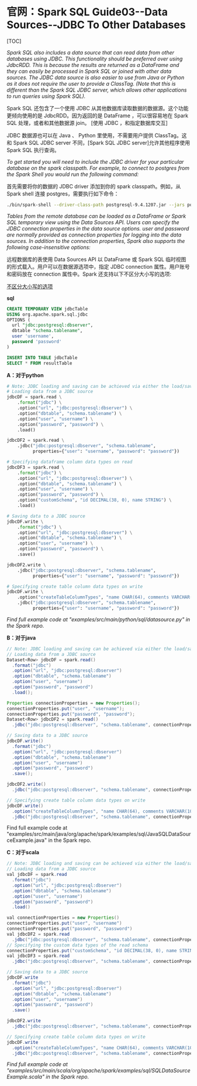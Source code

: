 # 官网：Spark SQL Guide03--Data Sources--JDBC To Other Databases

[TOC]

*Spark SQL also includes a data source that can read data from other databases using JDBC. This functionality should be preferred over using JdbcRDD. This is because the results are returned as a DataFrame and they can easily be processed in Spark SQL or joined with other data sources. The JDBC data source is also easier to use from Java or Python as it does not require the user to provide a ClassTag. (Note that this is different than the Spark SQL JDBC server, which allows other applications to run queries using Spark SQL).*

Spark SQL 还包含了一个使用 JDBC 从其他数据库读取数据的数据源。这个功能更倾向使用的是 JdbcRDD。因为返回的是 DataFrame ，可以很容易地在 Spark SQL 处理，或者和其他数据源 join。 
[使用 JDBC ，和指定数据库交互]


JDBC 数据源也可以在 Java 、 Python 里使用，不需要用户提供 ClassTag。这和 Spark SQL JDBC server 不同，[Spark SQL JDBC server]允许其他程序使用 Spark SQL 执行查询。

*To get started you will need to include the JDBC driver for your particular database on the spark classpath. For example, to connect to postgres from the Spark Shell you would run the following command:*

首先需要将你的数据的 JDBC driver 添加到你的 spark classpath。例如，从 Spark shell 连接 postgres，需要执行如下命令：

```sh
./bin/spark-shell --driver-class-path postgresql-9.4.1207.jar --jars postgresql-9.4.1207.jar
```

*Tables from the remote database can be loaded as a DataFrame or Spark SQL temporary view using the Data Sources API. Users can specify the JDBC connection properties in the data source options. user and password are normally provided as connection properties for logging into the data sources. In addition to the connection properties, Spark also supports the following case-insensitive options:*

远程数据库的表使用 Data Sources API 以 DataFrame 或 Spark SQL 临时视图的形式载入。用户可以在数据源选项中，指定 JDBC connection 属性。用户账号和密码放在 connection 属性中。Spark 还支持以下不区分大小写的选项:

[不区分大小写的选项](http://spark.apache.org/docs/latest/sql-data-sources-jdbc.html)

**sql**

```sql
CREATE TEMPORARY VIEW jdbcTable
USING org.apache.spark.sql.jdbc
OPTIONS (
  url "jdbc:postgresql:dbserver",
  dbtable "schema.tablename",
  user 'username',
  password 'password'
)

INSERT INTO TABLE jdbcTable
SELECT * FROM resultTable
```

**A：对于python**

```python
# Note: JDBC loading and saving can be achieved via either the load/save or jdbc methods
# Loading data from a JDBC source
jdbcDF = spark.read \
    .format("jdbc") \
    .option("url", "jdbc:postgresql:dbserver") \
    .option("dbtable", "schema.tablename") \
    .option("user", "username") \
    .option("password", "password") \
    .load()

jdbcDF2 = spark.read \
    .jdbc("jdbc:postgresql:dbserver", "schema.tablename",
          properties={"user": "username", "password": "password"})

# Specifying dataframe column data types on read
jdbcDF3 = spark.read \
    .format("jdbc") \
    .option("url", "jdbc:postgresql:dbserver") \
    .option("dbtable", "schema.tablename") \
    .option("user", "username") \
    .option("password", "password") \
    .option("customSchema", "id DECIMAL(38, 0), name STRING") \
    .load()

# Saving data to a JDBC source
jdbcDF.write \
    .format("jdbc") \
    .option("url", "jdbc:postgresql:dbserver") \
    .option("dbtable", "schema.tablename") \
    .option("user", "username") \
    .option("password", "password") \
    .save()

jdbcDF2.write \
    .jdbc("jdbc:postgresql:dbserver", "schema.tablename",
          properties={"user": "username", "password": "password"})

# Specifying create table column data types on write
jdbcDF.write \
    .option("createTableColumnTypes", "name CHAR(64), comments VARCHAR(1024)") \
    .jdbc("jdbc:postgresql:dbserver", "schema.tablename",
          properties={"user": "username", "password": "password"})
```
*Find full example code at "examples/src/main/python/sql/datasource.py" in the Spark repo.*


**B：对于java**

```java
// Note: JDBC loading and saving can be achieved via either the load/save or jdbc methods
// Loading data from a JDBC source
Dataset<Row> jdbcDF = spark.read()
  .format("jdbc")
  .option("url", "jdbc:postgresql:dbserver")
  .option("dbtable", "schema.tablename")
  .option("user", "username")
  .option("password", "password")
  .load();

Properties connectionProperties = new Properties();
connectionProperties.put("user", "username");
connectionProperties.put("password", "password");
Dataset<Row> jdbcDF2 = spark.read()
  .jdbc("jdbc:postgresql:dbserver", "schema.tablename", connectionProperties);

// Saving data to a JDBC source
jdbcDF.write()
  .format("jdbc")
  .option("url", "jdbc:postgresql:dbserver")
  .option("dbtable", "schema.tablename")
  .option("user", "username")
  .option("password", "password")
  .save();

jdbcDF2.write()
  .jdbc("jdbc:postgresql:dbserver", "schema.tablename", connectionProperties);

// Specifying create table column data types on write
jdbcDF.write()
  .option("createTableColumnTypes", "name CHAR(64), comments VARCHAR(1024)")
  .jdbc("jdbc:postgresql:dbserver", "schema.tablename", connectionProperties);
```

Find full example code at "examples/src/main/java/org/apache/spark/examples/sql/JavaSQLDataSourceExample.java" in the Spark repo.


**C：对于scala**

```java
// Note: JDBC loading and saving can be achieved via either the load/save or jdbc methods
// Loading data from a JDBC source
val jdbcDF = spark.read
  .format("jdbc")
  .option("url", "jdbc:postgresql:dbserver")
  .option("dbtable", "schema.tablename")
  .option("user", "username")
  .option("password", "password")
  .load()

val connectionProperties = new Properties()
connectionProperties.put("user", "username")
connectionProperties.put("password", "password")
val jdbcDF2 = spark.read
  .jdbc("jdbc:postgresql:dbserver", "schema.tablename", connectionProperties)
// Specifying the custom data types of the read schema
connectionProperties.put("customSchema", "id DECIMAL(38, 0), name STRING")
val jdbcDF3 = spark.read
  .jdbc("jdbc:postgresql:dbserver", "schema.tablename", connectionProperties)

// Saving data to a JDBC source
jdbcDF.write
  .format("jdbc")
  .option("url", "jdbc:postgresql:dbserver")
  .option("dbtable", "schema.tablename")
  .option("user", "username")
  .option("password", "password")
  .save()

jdbcDF2.write
  .jdbc("jdbc:postgresql:dbserver", "schema.tablename", connectionProperties)

// Specifying create table column data types on write
jdbcDF.write
  .option("createTableColumnTypes", "name CHAR(64), comments VARCHAR(1024)")
  .jdbc("jdbc:postgresql:dbserver", "schema.tablename", connectionProperties)
```

*Find full example code at "examples/src/main/scala/org/apache/spark/examples/sql/SQLDataSourceExample.scala" in the Spark repo.*